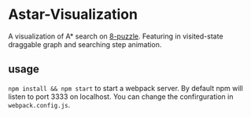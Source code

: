 # Astar-Visualization

A visualization of A* search on [8-puzzle](https://en.wikipedia.org/wiki/15_puzzle). Featuring in visited-state draggable graph and searching step animation.

## usage
`npm install && npm start` to start a webpack server.
By default npm will listen to port 3333 on localhost. You can change the confirguration in `webpack.config.js`.